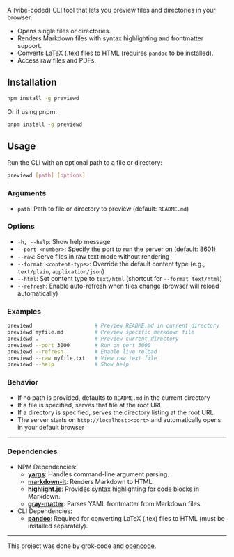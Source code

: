 A (vibe-coded) CLI tool that lets you preview files and directories in your browser.

- Opens single files or directories.
- Renders Markdown files with syntax highlighting and frontmatter support.
- Converts LaTeX (.tex) files to HTML (requires `pandoc` to be installed).
- Access raw files and PDFs.

## Installation

```bash
npm install -g previewd
```

Or if using pnpm:

```bash
pnpm install -g previewd
```

## Usage

Run the CLI with an optional path to a file or directory:

```bash
previewd [path] [options]
```

### Arguments

- `path`: Path to file or directory to preview (default: `README.md`)

### Options

- `-h, --help`: Show help message
- `--port <number>`: Specify the port to run the server on (default: 8601)
- `--raw`: Serve files in raw text mode without rendering
- `--format <content-type>`: Override the default content type (e.g., `text/plain`, `application/json`)
- `--html`: Set content type to `text/html` (shortcut for `--format text/html`)
- `--refresh`: Enable auto-refresh when files change (browser will reload automatically)

### Examples

```bash
previewd                    # Preview README.md in current directory
previewd myfile.md          # Preview specific markdown file
previewd .                  # Preview current directory
previewd --port 3000        # Run on port 3000
previewd --refresh          # Enable live reload
previewd --raw myfile.txt   # View raw text file
previewd --help             # Show help
```

### Behavior

- If no path is provided, defaults to `README.md` in the current directory
- If a file is specified, serves that file at the root URL
- If a directory is specified, serves the directory listing at the root URL
- The server starts on `http://localhost:<port>` and automatically opens in your default browser

---

### Dependencies

- NPM Dependencies:
    - **[yargs](https://www.npmjs.com/package/yargs)**: Handles command-line argument parsing.
    - **[markdown-it](https://www.npmjs.com/package/markdown-it)**: Renders Markdown to HTML.
    - **[highlight.js](https://www.npmjs.com/package/highlight.js)**: Provides syntax highlighting for code blocks in Markdown.
    - **[gray-matter](https://www.npmjs.com/package/gray-matter)**: Parses YAML frontmatter from Markdown files.
- CLI Dependencies:
    - **[pandoc](https://pandoc.org/)**: Required for converting LaTeX (.tex) files to HTML (must be installed separately).

---

This project was done by grok-code and [opencode](https://opencode.ai).
